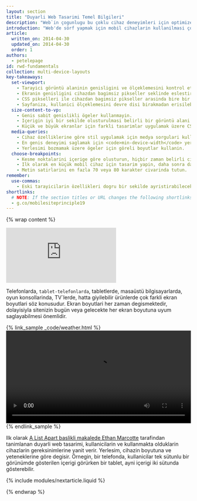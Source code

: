 ```yaml
---
layout: section
title: "Duyarli Web Tasarimi Temel Bilgileri"
description: "Web`in çogunlugu bu çoklu cihaz deneyimleri için optimize edilmemistir. Sitenizin mobil cihazlarda, masaüstü bilgisayarlarda veya ekrani olan herhangi bir seyde çalismasini saglamak için gereken temel bilgileri edinin."
introduction: "Web'de sörf yapmak için mobil cihazlarin kullanilmasi çok büyük bir hizla artmaktadir, ancak ne yazik ki web`in çogunlugu bu mobil cihazlar için optimize edilmemistir. Mobil cihazlar genellikle ekran boyutuna göre sinirlanir ve içerigin ekrana yerlestirilme sekliyle ilgili farkli bir yaklasim gereklidir."
article:
  written_on: 2014-04-30
  updated_on: 2014-04-30
  order: 1
authors:
  - petelepage
id: rwd-fundamentals
collection: multi-device-layouts
key-takeaways:
  set-viewport:
    - Tarayici görüntü alaninin genisligini ve ölçeklemesini kontrol etmek için meta görünüm etiketini kullanin.
    - Ekranin genisligini cihazdan bagimsiz pikseller seklinde eslestirmek için <code>width=device-width</code>kodunu ekleyin.
    - CSS pikselleri ile cihazdan bagimsiz pikseller arasinda bire bir iliski olusturmak için <code>initial-scale=1</code> kodunu ekleyin.
    - Sayfaniza, kullanici ölçeklemesini devre disi birakmadan erisilebildiginden emin olun.
  size-content-to-vp:
    - Genis sabit genislikli ögeler kullanmayin.
    - Içerigin iyi bir sekilde olusturulmasi belirli bir görüntü alani genisligine bagli olmamalidir.
    - Küçük ve büyük ekranlar için farkli tasarimlar uygulamak üzere CSS medya sorgularini kullanin.
  media-queries:
    - Cihaz özelliklerine göre stil uygulamak için medya sorgulari kullanilabilir.
    - En genis deneyimi saglamak için <code>min-device-width</code> yerine <code>min-width</code> kodunu kullanin.
    - Yerlesimi bozmamak üzere ögeler için göreli boyutlar kullanin.
  choose-breakpoints:
    - Kesme noktalarini içerige göre olusturun, hiçbir zaman belirli cihazlara, ürünlere veya markalara göre olusturmayin.
    - Ilk olarak en küçük mobil cihaz için tasarim yapin, daha sonra daha fazla ekran kullanima sunuldukça deneyimi, artan bir sekilde gelistirin.
    - Metin satirlarini en fazla 70 veya 80 karakter civarinda tutun.
remember:
  use-commas:
    - Eski tarayicilarin özellikleri dogru bir sekilde ayristirabileceklerinden emin olmak üzere özellikleri birbirinden ayirmak için virgül kullanin.
shortlinks: 
  # NOTE: If the section titles or URL changes the following shortlinks must be updated
  - g.co/mobilesiteprinciple19
---
```

{% wrap content %}

<style>
  .smaller-img {
    width: 60%;
    display: block;
    margin-left: auto;
    margin-right: auto;
  }

  img.center {
    display: block;
    margin-left: auto;
    margin-right: auto;
  }

  video.responsiveVideo {
    width: 100%;
  }
</style>

<div class="media media--video">
  <iframe src="https://www.youtube.com/embed/oK09n_PGhTo?controls=2&modestbranding=1&showinfo=0&utm-source=crdev-wf" frameborder="0" allowfullscreen=""></iframe>
</div>

Telefonlarda, `tablet-telefonlarda`, tabletlerde, masaüstü bilgisayarlarda, oyun konsollarinda, TV`lerde, hatta giyilebilir ürünlerde çok farkli ekran boyutlari söz konusudur.  Ekran boyutlari her zaman degismektedir, dolayisiyla sitenizin bugün veya gelecekte her ekran boyutuna uyum saglayabilmesi önemlidir.

{% link_sample _code/weather.html %}
  <video autoplay loop controls class="responsiveVideo">
    <source src="videos/resize.webm" type="video/webm">
    <source src="videos/resize.mp4" type="video/mp4">
  </video>
{% endlink_sample %}

Ilk olarak [A List Apart baslikli makalede Ethan Marcotte](http://alistapart.com/article/responsive-web-design/) tarafindan tanimlanan duyarli web tasarimi, kullanicilarin ve kullanmakta olduklarin cihazlarin gereksinimlerine yanit verir.  Yerlesim, cihazin boyutuna ve yeteneklerine göre degisir.  Örnegin, bir telefonda, kullanicilar tek sütunlu bir görünümde gösterilen içerigi görürken bir tablet, ayni içerigi iki sütunda gösterebilir.

{% include modules/nextarticle.liquid %}

{% endwrap %}

